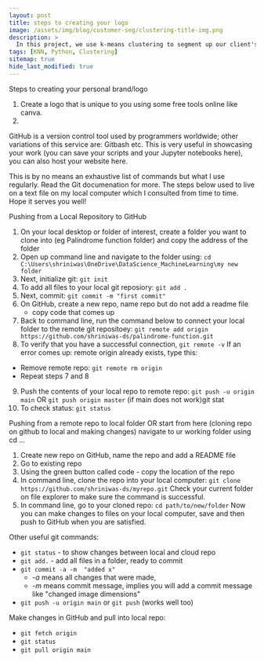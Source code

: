 ```yaml
---
layout: post
title: steps to creating your logo
image: /assets/img/blog/customer-seg/clustering-title-img.png
description: >
  In this project, we use k-means clustering to segment up our client's customer base in order to increase business understanding, and to enhance the relevancy of targeted messaging & customer communications.
tags: [KNN, Python, Clustering]
sitemap: true
hide_last_modified: true
---
```

Steps to creating your personal brand/logo

1. Create a logo that is unique to you using some free tools online like canva.
2.
GitHub is a version control tool used by programmers worldwide; other variations of this service are: Gitbash etc. This is very useful in showcasing your work (you can save your scripts and your Jupyter notebooks here), you can also host your website here.

This is by no means an exhaustive list of commands but what I use regularly. Read the Git documenation for more. The steps below used to live on a text file on my local computer which I consulted from time to time. Hope it serves you well!

Pushing from a Local Repository to GitHub

1. On your local desktop or folder of interest, create a folder you want to clone into (eg Palindrome function folder)
and copy the address of the folder
2. Open up command line and navigate to the folder using:
 `cd C:\Users\shriniwas\OneDrive\DataScience_MachineLearning\my new folder`
3. Next, initialize git:
  `git init`
4. To add all files to your local git reposiory:
  `git add .`
5. Next, commit:
  `git commit -m "first commit"`
6. On GitHub, create a new repo, name repo but do not add a readme file
	- copy code that comes up
7. Back to command line, run the command below to connect your local folder to the remote git repositoey:
  `git remote add origin https://github.com/shriniwas-ds/palindrome-function.git`
8. To verify that you have a successful connection,
  `git remote -v`
If an error comes up: remote origin already exists, type this:
  - Remove remote repo:
    `git remote rm origin`
  - Repeat steps 7 and 8
9.  Push the contents of your local repo to remote repo:
  `git push -u origin main` OR
  `git push origin master` (if main does not work)git stat
10. To check status:
   `git status`

Pushing from a remote repo to local folder
OR start from here (cloning repo on github to local and making changes)
navigate to ur working folder using cd ...
1. Create new repo on GitHub, name the repo and add a README file
1. Go to existing repo
2. Using the green button called code - copy the location of the repo
3. In command line, clone the repo into your local computer:
	`git clone https://github.com/shriniwas-ds/myrepo.git`
Check your current folder on file explorer to make sure the command is successful.
4. In command line, go to your cloned repo:
  `cd path/to/new/folder`
Now you can make changes to files on your local computer, save and then push to GitHub when you are satisfied.

Other useful git commands:
- `git status` -  to show changes between local and cloud repo
- `git add.` - add all files in a folder, ready to commit
- `git commit -a -m  "added x"`
  - *-a* means all changes that were made,
  - *-m* means commit message, implies you will add a commit message like "changed image dimensions"
- `git push -u origin main` or `git push` (works well too)

Make changes in GitHub and pull into local repo:
- `git fetch origin`
- `git status`
- `git pull origin main`


